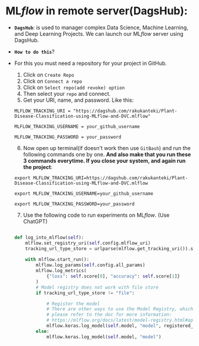 # ML*flow* in remote server(**DagsHub**):
- **`DagsHub`**: is used to manager complex Data Science, Machine Learning, and Deep Learning Projects. We can launch our ML*flow* server using DagsHub.

- **`How to do this`**?
- For this you must need a repository for your project in GitHub.
    1. Click on `Create Repo`
    2. Click on `Connect a repo`
    3. Click on `Select repo(add revoke) option`
    4. Then select your `repo` and connect.
    5. Get your URI, name, and password. Like this:
    ```
    MLFLOW_TRACKING_URI = "https://dagshub.com/rakukanteki/Plant-Disease-Classification-using-MLflow-and-DVC.mlflow"

    MLFLOW_TRACKING_USERNAME = your_github_username

    MLFLOW_TRACKING_PASSWORD = your_password
    ```
    6. Now open up terminal(if doesn't work then use `GitBash`) and run the following commands one by one. __And also make that you run these 3 commands everytime. If you close your system, and again run the project__:
    ```shell
    export MLFLOW_TRACKING_URI=https://dagshub.com/rakukanteki/Plant-Disease-Classification-using-MLflow-and-DVC.mlflow

    export MLFLOW_TRACKING_USERNAME=your_github_username

    export MLFLOW_TRACKING_PASSWORD=your_password
    ```
    7. Use the following code to run experiments on ML*flow*. (Use ChatGPT)
    ```python
    
    def log_into_mlflow(self):
        mlflow.set_registry_uri(self.config.mlflow_uri)
        tracking_url_type_store = urlparse(mlflow.get_tracking_uri()).scheme
        
        with mlflow.start_run():
            mlflow.log_params(self.config.all_params)
            mlflow.log_metrics(
                {"loss": self.score[0], "accuracy": self.score[1]}
            )
            # Model registry does not work with file store
            if tracking_url_type_store != "file":

                # Register the model
                # There are other ways to use the Model Registry, which depends on the use case,
                # please refer to the doc for more information:
                # https://mlflow.org/docs/latest/model-registry.html#api-workflow
                mlflow.keras.log_model(self.model, "model", registered_model_name="VGG16Model")
            else:
                mlflow.keras.log_model(self.model, "model")
    ```